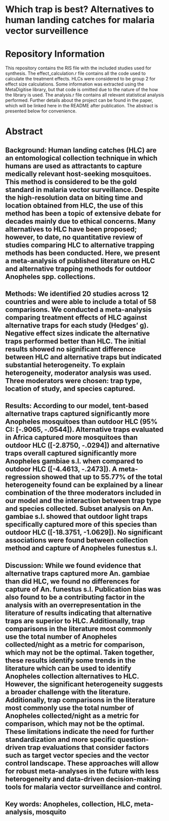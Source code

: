 # Which trap is best? Alternatives to human landing catches for malaria vector surveillence

# Repository Information
This repository contains the RIS file with the included studies used for synthesis. The effect_calculation.r file contains all the code used to calculate the treatment effects. HLCs were considered to be group 2 for effect size calculations. Some information was extracted using the MetaDigitise library, but that code is omitted due to the nature of the how the library is used. The analysis.r file contains all relevant statistical analysis performed. Further details about the project can be found in the paper, which will be linked here in the README after publication. The abstract is presented below for convenience.

# Abstract 
## Background: Human landing catches (HLC) are an entomological collection technique in which humans are used as attractants to capture medically relevant host-seeking mosquitoes. This method is considered to be the gold standard in malaria vector surveillance. Despite the high-resolution data on biting time and location obtained from HLC, the use of this method has been a topic of extensive debate for decades mainly due to ethical concerns. Many alternatives to HLC have been proposed; however, to date, no quantitative review of studies comparing HLC to alternative trapping methods has been conducted. Here, we present a meta-analysis of published literature on HLC and alternative trapping methods for outdoor Anopheles spp. collections. 

## Methods: We identified 20 studies across 12 countries and were able to include a total of 58 comparisons. We conducted a meta-analysis comparing treatment effects of HLC against alternative traps for each study (Hedges’ g). Negative effect sizes indicate the alternative traps performed better than HLC. The initial results showed no significant difference between HLC and alternative traps but indicated substantial heterogeneity. To explain heterogeneity, moderator analysis was used. Three moderators were chosen: trap type, location of study, and species captured. 

## Results: According to our model, tent-based alternative traps captured significantly more Anopheles mosquitoes than outdoor HLC (95% CI: [-.9065, -.0544]). Alternative traps evaluated in Africa captured more mosquitoes than outdoor HLC ([-2.8750, -.0294]) and alternative traps overall captured significantly more Anopheles gambiae s.l. when compared to outdoor HLC ([-4.4613, -.2473]). A meta-regression showed that up to 55.77% of the total heterogeneity found can be explained by a linear combination of the three moderators included in our model and the interaction between trap type and species collected. Subset analysis on An. gambiae s.l. showed that outdoor light traps specifically captured more of this species than outdoor HLC ([-18.3751, -1.0629]). No significant associations were found between collection method and capture of Anopheles funestus s.l.

## Discussion: While we found evidence that alternative traps captured more An. gambiae than did HLC, we found no differences for capture of An. funestus s.l. Publication bias was also found to be a contributing factor in the analysis with an overrepresentation in the literature of results indicating that alternative traps are superior to HLC. Additionally, trap comparisons in the literature most commonly use the total number of Anopheles collected/night as a metric for comparison, which may not be the optimal. Taken together, these results identify some trends in the literature which can be used to identify Anopheles collection alternatives to HLC. However, the significant heterogeneity suggests a broader challenge with the literature. Additionally, trap comparisons in the literature most commonly use the total number of Anopheles collected/night as a metric for comparison, which may not be the optimal. These limitations indicate the need for further standardization and more specific question-driven trap evaluations that consider factors such as target vector species and the vector control landscape. These approaches will allow for robust meta-analyses in the future with less heterogeneity and data-driven decision-making tools for malaria vector surveillance and control. 

## Key words: Anopheles, collection, HLC, meta-analysis, mosquito





